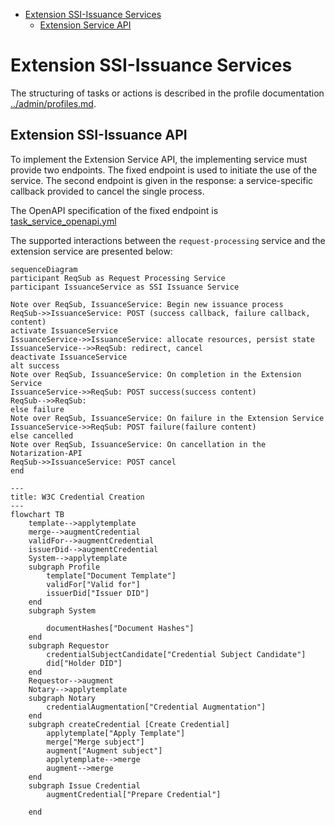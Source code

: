 <!-- TOC -->

- [Extension SSI-Issuance Services](#extension-ssi-issuance-services)
    - [Extension Service API](#extension-service-api)

<!-- /TOC -->

# Extension SSI-Issuance Services

The structuring of tasks or actions is described in the profile documentation [../admin/profiles.md](../admin/profiles.md).

## Extension SSI-Issuance API


To implement the Extension Service API, the implementing service must provide two endpoints. The fixed endpoint is used to initiate the use of the service. The second endpoint is given in the response: a service-specific callback provided to cancel the single process. 

The OpenAPI specification of the fixed endpoint is [task_service_openapi.yml](task_service_openapi.yml)

The supported interactions between the `request-processing` service and the extension service are presented below:

```mermaid
sequenceDiagram
participant ReqSub as Request Processing Service
participant IssuanceService as SSI Issuance Service

Note over ReqSub, IssuanceService: Begin new issuance process
ReqSub->>IssuanceService: POST (success callback, failure callback, content)
activate IssuanceService
IssuanceService->>IssuanceService: allocate resources, persist state
IssuanceService-->>ReqSub: redirect, cancel
deactivate IssuanceService
alt success
Note over ReqSub, IssuanceService: On completion in the Extension Service
IssuanceService->>ReqSub: POST success(success content)
ReqSub-->>ReqSub: 
else failure
Note over ReqSub, IssuanceService: On failure in the Extension Service
IssuanceService->>ReqSub: POST failure(failure content)
else cancelled
Note over ReqSub, IssuanceService: On cancellation in the Notarization-API
ReqSub->>IssuanceService: POST cancel
end
```


```mermaid
---
title: W3C Credential Creation
---
flowchart TB
    template-->applytemplate
    merge-->augmentCredential
    validFor-->augmentCredential
    issuerDid-->augmentCredential
    System-->applytemplate
    subgraph Profile
        template["Document Template"]
        validFor["Valid for"]
        issuerDid["Issuer DID"]
    end
    subgraph System

        documentHashes["Document Hashes"]
    end
    subgraph Requestor
        credentialSubjectCandidate["Credential Subject Candidate"]
        did["Holder DID"]
    end
    Requestor-->augment
    Notary-->applytemplate
    subgraph Notary
        credentialAugmentation["Credential Augmentation"]
    end
    subgraph createCredential [Create Credential]
        applytemplate["Apply Template"]
        merge["Merge subject"]
        augment["Augment subject"]
        applytemplate-->merge
        augment-->merge
    end
    subgraph Issue Credential
        augmentCredential["Prepare Credential"]

    end
```
